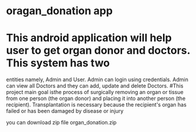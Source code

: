 # oragan_donation app 
 # This android application will help user to get organ donor and doctors. This system has two
   entities namely, Admin and User. Admin can login using credentials. Admin can view all
    Doctors and they can add, update and delete Doctors.
#This project main goal isthe process of surgically removing an organ or tissue from one
   person (the organ donor) and placing it into another person (the recipient).
   Transplantation is necessary because the recipient's organ has failed or has been damaged by
   disease or injury

 you can download zip file organ_donation.zip 
 
